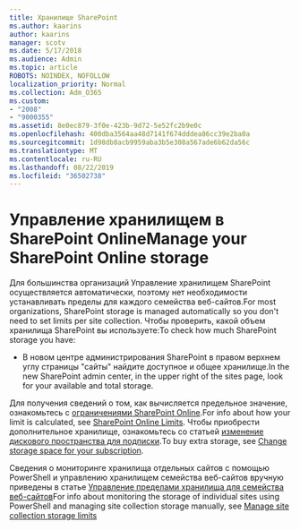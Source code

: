 ```yaml
---
title: Хранилище SharePoint
ms.author: kaarins
author: kaarins
manager: scotv
ms.date: 5/17/2018
ms.audience: Admin
ms.topic: article
ROBOTS: NOINDEX, NOFOLLOW
localization_priority: Normal
ms.collection: Adm_O365
ms.custom:
- "2008"
- "9000355"
ms.assetid: 8e0ec879-3f0e-423b-9d72-5e52fc2b9e0c
ms.openlocfilehash: 400dba3564aa48d7141f674dddea86cc39e2ba0a
ms.sourcegitcommit: 1d98db8acb9959aba3b5e308a567ade6b62da56c
ms.translationtype: MT
ms.contentlocale: ru-RU
ms.lasthandoff: 08/22/2019
ms.locfileid: "36502738"
---
```

# <a name="manage-your-sharepoint-online-storage"></a><span data-ttu-id="d5756-102">Управление хранилищем в SharePoint Online</span><span class="sxs-lookup"><span data-stu-id="d5756-102">Manage your SharePoint Online storage</span></span>

<span data-ttu-id="d5756-103">Для большинства организаций Управление хранилищем SharePoint осуществляется автоматически, поэтому нет необходимости устанавливать пределы для каждого семейства веб-сайтов.</span><span class="sxs-lookup"><span data-stu-id="d5756-103">For most organizations, SharePoint storage is managed automatically so you don't need to set limits per site collection.</span></span> <span data-ttu-id="d5756-104">Чтобы проверить, какой объем хранилища SharePoint вы используете:</span><span class="sxs-lookup"><span data-stu-id="d5756-104">To check how much SharePoint storage you have:</span></span>
  
- <span data-ttu-id="d5756-105">В новом центре администрирования SharePoint в правом верхнем углу страницы "сайты" найдите доступное и общее хранилище.</span><span class="sxs-lookup"><span data-stu-id="d5756-105">In the new SharePoint admin center, in the upper right of the sites page, look for your available and total storage.</span></span>

<span data-ttu-id="d5756-106">Для получения сведений о том, как вычисляется предельное значение, ознакомьтесь с [ограничениями SharePoint Online](https://go.microsoft.com/fwlink/p/?LinkID=856113).</span><span class="sxs-lookup"><span data-stu-id="d5756-106">For info about how your limit is calculated, see [SharePoint Online Limits](https://go.microsoft.com/fwlink/p/?LinkID=856113).</span></span> <span data-ttu-id="d5756-107">Чтобы приобрести дополнительное хранилище, ознакомьтесь со статьей [изменение дискового пространства для подписки](https://go.microsoft.com/fwlink/?linkid=866428).</span><span class="sxs-lookup"><span data-stu-id="d5756-107">To buy extra storage, see [Change storage space for your subscription](https://go.microsoft.com/fwlink/?linkid=866428).</span></span>
  
<span data-ttu-id="d5756-108">Сведения о мониторинге хранилища отдельных сайтов с помощью PowerShell и управлению хранилищем семейства веб-сайтов вручную приведены в статье [Управление пределами хранилища для семейства веб-сайтов](https://go.microsoft.com/fwlink/?linkid=867833)</span><span class="sxs-lookup"><span data-stu-id="d5756-108">For info about monitoring the storage of individual sites using PowerShell and managing site collection storage manually, see [Manage site collection storage limits](https://go.microsoft.com/fwlink/?linkid=867833)</span></span>
  